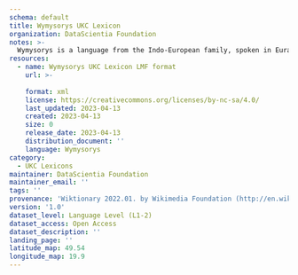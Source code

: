 ```yaml
---
schema: default
title: Wymysorys UKC Lexicon
organization: DataScientia Foundation
notes: >-
  Wymysorys is a language from the Indo-European family, spoken in Eurasia. The UKC Lexicon of Wymysorys is represented as a lexico-semantic network. It consists of words, word senses, synsets, as well as sense-level and synset-level relationships.
resources:
  - name: Wymysorys UKC Lexicon LMF format
    url: >-
      
    format: xml
    license: https://creativecommons.org/licenses/by-nc-sa/4.0/
    last_updated: 2023-04-13
    created: 2023-04-13
    size: 0
    release_date: 2023-04-13
    distribution_document: ''
    language: Wymysorys
category:
  - UKC Lexicons
maintainer: DataScientia Foundation
maintainer_email: ''
tags: ''
provenance: 'Wiktionary 2022.01. by Wikimedia Foundation (http://en.wiktionary.org); CogNet 2.1 by Khuyagbaatar Batsuren, National University of Mongolia (http://cognet.ukc.disi.unitn.it); Princeton WordNet 2.1 by Princeton University (https://wordnet.princeton.edu)'
version: '1.0'
dataset_level: Language Level (L1-2)
dataset_access: Open Access
dataset_description: ''
landing_page: ''
latitude_map: 49.54
longitude_map: 19.9
---
```

